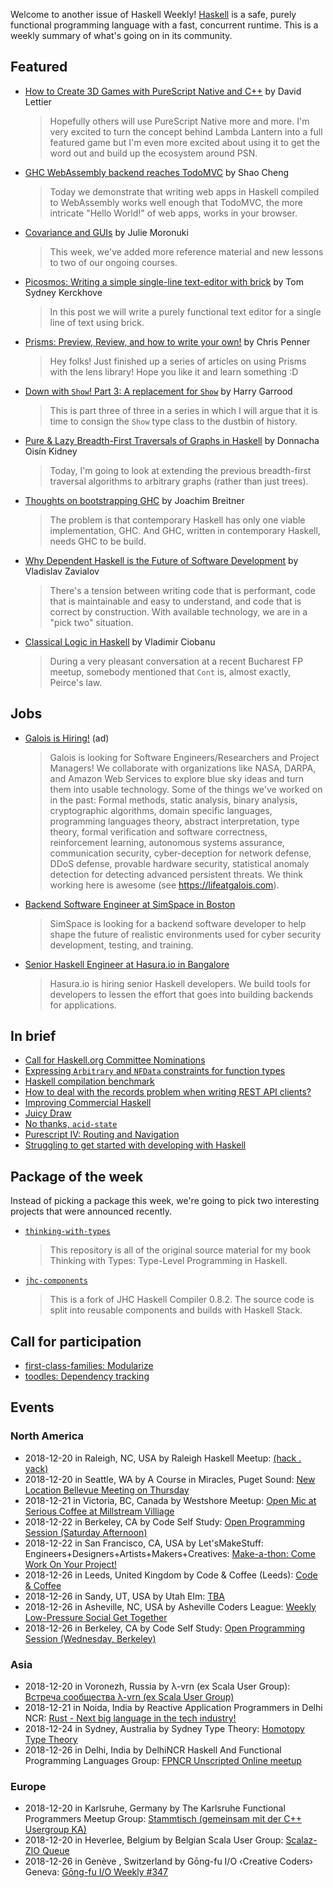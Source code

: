 <!-- 2018-12-20 unpublished -->

Welcome to another issue of Haskell Weekly!
[Haskell](https://www.haskell.org) is a safe, purely functional programming language with a fast, concurrent runtime.
This is a weekly summary of what's going on in its community.

## Featured

-   [How to Create 3D Games with PureScript Native and C++](https://medium.com/@lettier/how-to-create-3d-games-with-purescript-and-cpp-faabf8f27fe6) by David Lettier

    > Hopefully others will use PureScript Native more and more. I'm very excited to turn the concept behind Lambda Lantern into a full featured game but I'm even more excited about using it to get the word out and build up the ecosystem around PSN.

-   [GHC WebAssembly backend reaches TodoMVC](https://www.tweag.io/posts/2018-12-20-asterius-todomvc.html) by Shao Cheng

    > Today we demonstrate that writing web apps in Haskell compiled to WebAssembly works well enough that TodoMVC, the more intricate "Hello World!" of web apps, works in your browser.

-   [Covariance and GUIs](https://typeclasses.com/news/2018-12-covariance-and-guis) by Julie Moronuki

    > This week, we've added more reference material and new lessons to two of our ongoing courses.

-   [Picosmos: Writing a simple single-line text-editor with brick](https://cs-syd.eu/posts/2018-12-14-picosmos) by Tom Sydney Kerckhove

    > In this post we will write a purely functional text editor for a single line of text using brick.

-   [Prisms: Preview, Review, and how to write your own!](https://www.patreon.com/posts/23394721) by Chris Penner

    > Hey folks! Just finished up a series of articles on using Prisms with the lens library! Hope you like it and learn something :D

-   [Down with `Show`! Part 3: A replacement for `Show`](https://harry.garrood.me/blog/down-with-show-part-3/) by Harry Garrood

    > This is part three of three in a series in which I will argue that it is time to consign the `Show` type class to the dustbin of history.

-   [Pure & Lazy Breadth-First Traversals of Graphs in Haskell](https://doisinkidney.com/posts/2018-12-18-traversing-graphs.html) by Donnacha Oisín Kidney

    > Today, I'm going to look at extending the previous breadth-first traversal algorithms to arbitrary graphs (rather than just trees).

-   [Thoughts on bootstrapping GHC](https://www.joachim-breitner.de/blog/748-Thoughts_on_bootstrapping_GHC) by Joachim Breitner

    > The problem is that contemporary Haskell has only one viable implementation, GHC. And GHC, written in contemporary Haskell, needs GHC to be build.

-   [Why Dependent Haskell is the Future of Software Development](https://serokell.io/blog/2018/12/17/why-dependent-haskell) by Vladislav Zavialov

    > There's a tension between writing code that is performant, code that is maintainable and easy to understand, and code that is correct by construction. With available technology, we are in a "pick two" situation.

-   [Classical Logic in Haskell](https://cvlad.info/clasical-logic-in-haskell/) by Vladimir Ciobanu

    > During a very pleasant conversation at a recent Bucharest FP meetup, somebody mentioned that `Cont` is, almost exactly, Peirce's law.

## Jobs

-   [Galois is Hiring!](https://galois.com/careers/) (ad)

    > Galois is looking for Software Engineers/Researchers and Project Managers! We collaborate with organizations like NASA, DARPA, and Amazon Web Services to explore blue sky ideas and turn them into usable technology. Some of the things we've worked on in the past: Formal methods, static analysis, binary analysis, cryptographic algorithms, domain specific languages, programming languages theory, abstract interpretation, type theory, formal verification and software correctness, reinforcement learning, autonomous systems assurance, communication security, cyber-deception for network defense, DDoS defense, provable hardware security, statistical anomaly detection for detecting advanced persistent threats. We think working here is awesome (see <https://lifeatgalois.com>).

-   [Backend Software Engineer at SimSpace in Boston](https://angel.co/simspace/jobs/64261-software-engineer-backend)

    > SimSpace is looking for a backend software developer to help shape the future of realistic environments used for cyber security development, testing, and training.

-   [Senior Haskell Engineer at Hasura.io in Bangalore](https://np.reddit.com/r/haskell/comments/a7ldvj/hasuraio_is_hiring_senior_haskell_engineers/)

    > Hasura.io is hiring senior Haskell developers. We build tools for developers to lessen the effort that goes into building backends for applications.

## In brief

-   [Call for Haskell.org Committee Nominations](https://mail.haskell.org/pipermail/haskell-cafe/2018-December/130370.html)
-   [Expressing `Arbitrary` and `NFData` constraints for function types](https://np.reddit.com/r/haskell/comments/a641hy/expressing_arbitrary_and_nfdata_constraints_for/)
-   [Haskell compilation benchmark](https://qbaylogic.github.io/benchmark-compilation/)
-   [How to deal with the records problem when writing REST API clients?](https://np.reddit.com/r/haskell/comments/a7asi8/how_to_deal_with_the_records_problem_when_writing/)
-   [Improving Commercial Haskell](https://www.snoyman.com/blog/2018/12/improving-commercial-haskell)
-   [Juicy Draw](https://blog.rcook.org/blog/2018/juicy-draw/)
-   [No thanks, `acid-state`](https://gist.github.com/parsonsmatt/6b747d3020c4a4ac43b6580b65392a23/e507b81dac2c90bff7e4dbd8e8fd10e75cfe54ff)
-   [Purescript IV: Routing and Navigation](https://mmhaskell.com/blog/2018/11/5/purescript-iv-building-a-bridge)
-   [Struggling to get started with developing with Haskell](https://np.reddit.com/r/haskell/comments/a69ww2/struggling_to_get_started_with_developing_with/)

## Package of the week

Instead of picking a package this week,
we're going to pick two interesting projects that were announced recently.

-   [`thinking-with-types`](https://github.com/isovector/thinking-with-types/tree/d8cb64ee6e9cd082a8d81e27f91deb0bc1285576)

    > This repository is all of the original source material for my book Thinking with Types: Type-Level Programming in Haskell.

-   [`jhc-components`](https://github.com/csabahruska/jhc-components/tree/a7dace481d017f5a83fbfc062bdd2d099133adf1)

    > This is a fork of JHC Haskell Compiler 0.8.2. The source code is split into reusable components and builds with Haskell Stack.

## Call for participation

-   [first-class-families: Modularize](https://github.com/Lysxia/first-class-families/issues/7)
-   [toodles: Dependency tracking](https://github.com/aviaviavi/toodles/issues/58)

## Events

### North America

- 2018-12-20 in Raleigh, NC, USA by Raleigh Haskell Meetup: [(hack . yack)](https://www.meetup.com/Raleigh-Haskell-Meetup/events/plxsmqyxqbbc/)
- 2018-12-20 in Seattle, WA by A Course in Miracles, Puget Sound: [New Location Bellevue Meeting on Thursday](https://www.meetup.com/ACIM-PugetSound/events/wmhzsmyxqbbc/)
- 2018-12-21 in Victoria, BC, Canada by Westshore Meetup: [Open Mic at Serious Coffee at Millstream Villiage](https://www.meetup.com/WestshoreMeetup/events/kqjhgpyxqbcc/)
- 2018-12-22 in Berkeley, CA by Code Self Study: [Open Programming Session (Saturday Afternoon)](https://www.meetup.com/codeselfstudy/events/dkwpzpyxqbdc/)
- 2018-12-22 in San Francisco, CA, USA by Let'sMakeStuff: Engineers+Designers+Artists+Makers+Creatives: [Make-a-thon: Come Work On Your Project!](https://www.meetup.com/LetsMakeStuff-Engineers-Designers-Artists-Makers-Creatives/events/rscfhqyxqbdc/)
- 2018-12-26 in Leeds, United Kingdom by Code & Coffee (Leeds): [Code & Coffee](https://www.meetup.com/Code-Coffee-Leeds/events/lbrrtlyxqbjc/)
- 2018-12-26 in Sandy, UT, USA by Utah Elm: [TBA](https://www.meetup.com/utah-elm/events/wmzmtpyxqbjc/)
- 2018-12-26 in Asheville, NC, USA by Asheville Coders League: [Weekly Low-Pressure Social Get Together](https://www.meetup.com/Asheville-Coders-League/events/xpkgnqyxqbjc/)
- 2018-12-26 in Berkeley, CA by Code Self Study: [Open Programming Session (Wednesday, Berkeley)](https://www.meetup.com/codeselfstudy/events/zhgcfqyxqbjc/)

### Asia

- 2018-12-20 in Voronezh, Russia by λ-vrn (ex Scala User Group): [Встреча сообщества λ-vrn (ex Scala User Group)](https://www.meetup.com/lambda-vrn/events/257239279/)
- 2018-12-21 in Noida, India by Reactive Application Programmers in Delhi NCR: [Rust -  Next big language in the tech industry!](https://www.meetup.com/Reactive-Application-Programmers-in-Delhi-NCR/events/257185265/)
- 2018-12-24 in Sydney, Australia by Sydney Type Theory: [Homotopy Type Theory](https://www.meetup.com/Sydney-Type-Theory/events/tbcgfqyxqbgc/)
- 2018-12-26 in Delhi, India by DelhiNCR Haskell And Functional Programming Languages Group: [FPNCR Unscripted Online meetup](https://www.meetup.com/DelhiNCR-Haskell-And-Functional-Programming-Languages-Group/events/vkxwbqyxqbjc/)

### Europe

- 2018-12-20 in Karlsruhe, Germany by The Karlsruhe Functional Programmers Meetup Group: [Stammtisch (gemeinsam mit der C++ Usergroup KA)](https://www.meetup.com/The-Karlsruhe-Functional-Programmers-Meetup-Group/events/dnpcxnyxqbjc/)
- 2018-12-20 in Heverlee, Belgium by Belgian Scala User Group: [Scalaz-ZIO Queue](https://www.meetup.com/BeScala/events/256644102/)
- 2018-12-26 in Genève , Switzerland by Gōng-fu I/O ‹Creative Coders› Geneva: [Gōng-fu I/O Weekly #347](https://www.meetup.com/g%C5%8DngfuIO/events/hzfgppyxqbjc/)

